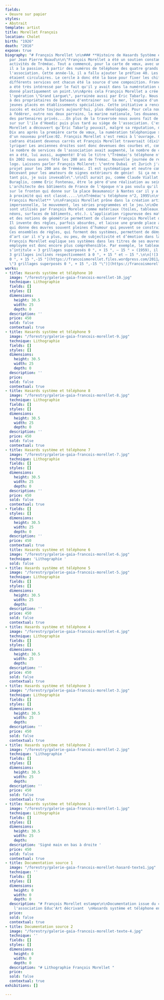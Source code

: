 ```yaml
---
fields:
- Oeuvre sur papier
styles:
- Abstrait
template: artist
title: Morellet François
location: Cholet
birth: "1926"
death: "2016"
expose: true
biography: "# François Morellet \n\n### **Histoire de Hasards Système et Téléphone**
  par Jean Pierre Nuaud\n\n\"François Morellet a été un soutien constant pour les
  activités de Tréméac. Tout a commencé, pour la carte de vœux, avec un exercice dont
  il a la passion, à partir des numéros de téléphone des quatre grands services de
  l'association. Cette année-là, il a fallu ajouter le préfixe 40. Les cadrans téléphoniques
  étaient circulaires. Le cercle à donc été la base pour fixer les chiffres. Les quatre
  différents services ont chacun été la source d'une composition. François Morellet
  a été très intéressé par le fait qu'il y avait dans la numérotation un 66 qui a
  donné plastiquement un point.\n\nAprès cela François Morellet a crée le logo pour
  l'opération \"Grand Largue\", parrainée aussi par Éric Tabarly. Nous avons proposé
  à des propriétaires de bateaux d'entrainer sur la mer, l’espace d'un week-end, des
  jeunes placés en établissements spécialisés. Cette initiative a rencontré un grand
  succès et existe toujours aujourd'hui, plus développée. Pour cela nous avons réussi
  à fédérer, outre nos deux parrains, la marine nationale, les douanes, les juges,
  des partenaires privés....En plus de la traversée nous avons fait de grandes fêtes
  sur sur l'ile d'Hoedic puis plus tard au siège de l'association. C'est là que François
  Morellet a découvert qu’Éric Tabarly pouvait, malgré sa réputation, être très bavard.
  Dix ans après la première carte de vœux, la numération téléphonique s'est enrichie
  d'un nouveau préfixe:02. François Morellet s'est remis à l'ouvrage. Cette fois les
  cadrans étaient devenus carrés et François Morellet traversait (dixit) une période
  lyrique! Les anciennes droites sont donc devenues des courbes et, comme entre temps
  le nombre de services de l'association avait augmenté, le nombre de compositions
  en a été, lui aussi, augmenté! D'où le titre \"Tréméac's téléphone n°2 et sa lithographie\".
  En 2002 nous avons fêté les 200 ans de Trémac. Nouvelle journée de réflexion, nouveau
  logo. Laissons parler François Molleret: \"entre Dubaï  et Zurich j'ai réalisé un
  projet pour les 200 ans de Tréméac. Il est systématique et neutre comme toujours.
  Décevant pour les amateurs de signes extérieurs de génie!  Si ça ne vous va pas
  tant pis, je suis invexable\".\n\nIl aurait pu, comme Claude Viallat, comme Pierre
  Buraglio, comme Éric Fontenau, être le père d'une réalisation au sein de l'établissement.
  L'architecte des bâtiments de France de l'époque n'a pas voulu qu'il intervienne
  sur le fronton qui donne sur la place Beaumanoir à Nantes car il y a un bâtiment
  à proximité qui est classé.....\n\nTréméac's téléphone n°2, 1995\n\n**Démarche de
  François Morellet** \n\nFrançois Morellet prône dans la création artistique la réalisation
  impersonnelle, le mouvement, les séries programmées et le jeu.\n\nDe nombreux supports
  sont utilisés par François Morelet comme matériaux (toiles, tableaux, adhésifs,
  néons, surfaces de bâtiments, etc.). L’application rigoureuse des mathématiques
  et des notions de géométrie permettent de classer François Morellet dans l’art minimal.
  Il invente des règles, parfois absurdes, et laisse une grande place au hasard, ce
  qui donne des œuvres souvent pleines d’humour qui peuvent se construire à l’infini.
  Ces ensembles de règles, qui forment des systèmes, permettent de démythifier l’œuvre
  d’art car il n’y a plus, ou peu, de subjectivité et d’émotion dans la création.
  François Morellet explique ses systèmes dans les titres de ses œuvres, la démarche
  employée est donc encore plus compréhensible. Par exemple, le tableau ci-dessous
  s’intitule « 3 grillages superposés 0 °, + 15 °, – 15 ° » (1959), il a donc superposé
  3 grillages inclinés respectivement à 0 °, + 15 ° et – 15 °.\n\n[![3 grillages superposés
  0 °, + 15 °,-15 °](https://francoismorellet.files.wordpress.com/2011/01/3-grillages-superposc3a9s-0-c2b0-15-c2b0-15-c2b0-1959.jpg?w=640
  \"3 grillages superposés 0 °, + 15 °,-15 °\")](https://francoismorellet.files.wordpress.com/2011/01/3-grillages-superposc3a9s-0-c2b0-15-c2b0-15-c2b0-1959.jpg)"
works:
- title: Hasards système et téléphone 10
  image: "/forestry/galerie-gaia-francois-morellet-10.jpg"
  technique: Lithographie
  fields: []
  styles: []
  dimensions:
    height: 30.5
    width: 25
    depth: 0
  description: ''
  price: 450
  sold: false
  contextual: true
- title: Hasards système et téléphone 9
  image: "/forestry/galerie-gaia-francois-morellet-9.jpg"
  technique: Lithographie
  fields: []
  styles: []
  dimensions:
    height: 30.5
    width: 25
    depth: 0
  description: ''
  price: 
  sold: false
  contextual: true
- title: Hasards système et téléphone 8
  image: "/forestry/galerie-gaia-francois-morellet-8.jpg"
  technique: Lithographie
  fields: []
  styles: []
  dimensions:
    height: 30.5
    width: 25
    depth: 0
  description: ''
  price: 450
  sold: false
  contextual: true
- title: Hasards système et téléphone 7
  image: "/forestry/galerie-gaia-francois-morellet-7.jpg"
  technique: Lithographie
  fields: []
  styles: []
  dimensions:
    height: 30.5
    width: 25
    depth: 0
  description: ''
  price: 450
  sold: false
  contextual: true
- fields: []
  styles: []
  dimensions:
    height: 30.5
    width: 25
    depth: 0
  description: ''
  price: 450
  contextual: true
  title: Hasards système et téléphone 6
  image: "/forestry/galerie-gaia-francois-morellet-6.jpg"
  technique: 'Lithographie '
  sold: false
- title: Hasards système et téléphone 5
  image: "/forestry/galerie-gaia-francois-morellet-5.jpg"
  technique: Lithographie
  fields: []
  styles: []
  dimensions:
    height: 30.5
    width: 25
    depth: 
  description: ''
  price: 450
  sold: false
  contextual: true
- title: Hasards système et téléphone 4
  image: "/forestry/galerie-gaia-francois-morellet-4.jpg"
  technique: Lithographie
  fields: []
  styles: []
  dimensions:
    height: 30.5
    width: 25
    depth: 
  description: ''
  price: 450
  sold: false
  contextual: true
- title: Hasards système et téléphone 3
  image: "/forestry/galerie-gaia-francois-morellet-3.jpg"
  technique: Lithographie
  fields: []
  styles: []
  dimensions:
    height: 30.5
    width: 25
    depth: 
  description: ''
  price: 450
  sold: false
  contextual: true
- title: Hasards système et téléphone 2
  image: "/forestry/galerie-gaia-francois-morellet-2.jpg"
  technique: 'Lithographie '
  fields: []
  styles: []
  dimensions:
    height: 30.5
    width: 25
    depth: 
  description: ''
  price: 450
  sold: false
  contextual: true
- title: Hasards système et téléphone 1
  image: "/forestry/galerie-gaia-francois-morellet-1.jpg"
  technique: Lithographie
  fields: []
  styles: []
  dimensions:
    height: 30.5
    width: 25
    depth: 
  description: 'Signé main en bas à droite '
  price: 450
  sold: false
  contextual: true
- title: Documentation source 1
  image: "/forestry/galerie-gaia-francois-morellet-hasard-texte1.jpg"
  technique: ''
  fields: []
  styles: []
  dimensions:
    height: 0
    width: 0
    depth: 0
  description: "# François Morellet estampe\n\nDocumentation issue du catalogue de
    l'association Educ'Art décrivant  \nHasards système et téléphone en 1997"
  price: 
  sold: false
  contextual: true
- title: Documentation source 2
  image: "/forestry/galerie-gaia-francois-morellet-texte-4.jpg"
  technique: ''
  fields: []
  styles: []
  dimensions:
    height: 0
    width: 0
    depth: 0
  description: "# Lithographie François Morellet "
  price: 
  sold: false
  contextual: true
exhibitions: []

---
```

